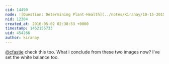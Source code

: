 ```yaml
---
cid: 14490
node: ![Question: Determining Plant-Health](../notes/Kiranay/10-15-2015/question-determining-plant-health)
nid: 12304
created_at: 2016-05-02 02:38:53 +0000
timestamp: 1462156733
uid: 454266
author: kiranay
---
```


[@cfastie](/profile/cfastie) check this too. What i conclude from these two images now? I've set the white balance too.